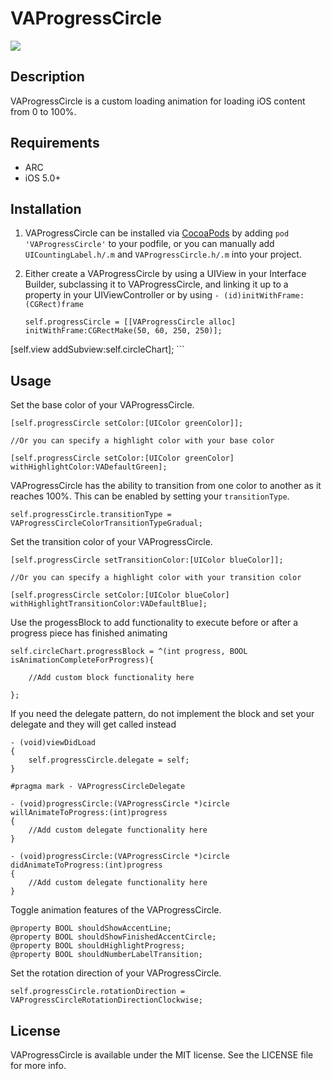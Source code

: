 # VAProgressCircle

![](https://github.com/MitchellMalleo/VAProgressCircle/blob/master/vaProgressCircle.gif)

## Description

VAProgressCircle is a custom loading animation for loading iOS content from 0 to 100%.

## Requirements

- ARC
- iOS 5.0+

## Installation

1. VAProgressCircle can be installed via [CocoaPods](http://cocoapods.org/) by adding `pod 'VAProgressCircle'` to your podfile, or you can manually add `UICountingLabel.h/.m` and `VAProgressCircle.h/.m` into your project.
2. Either create a VAProgressCircle by using a UIView in your Interface Builder, subclassing it to VAProgressCircle, and linking it up to a property in your UIViewController or by using `- (id)initWithFrame:(CGRect)frame`

    ```
    self.progressCircle = [[VAProgressCircle alloc] initWithFrame:CGRectMake(50, 60, 250, 250)];
[self.view addSubview:self.circleChart];
    ```

## Usage
Set the base color of your VAProgressCircle.

	[self.progressCircle setColor:[UIColor greenColor]];
	
	//Or you can specify a highlight color with your base color

	[self.progressCircle setColor:[UIColor greenColor] withHighlightColor:VADefaultGreen];

VAProgressCircle has the ability to transition from one color to another as it reaches 100%. This can be enabled by setting your `transitionType`.

	self.progressCircle.transitionType = VAProgressCircleColorTransitionTypeGradual;

Set the transition color of your VAProgressCircle.

	[self.progressCircle setTransitionColor:[UIColor blueColor]];
	
	//Or you can specify a highlight color with your transition color

	[self.progressCircle setColor:[UIColor blueColor] withHighlightTransitionColor:VADefaultBlue];
	
Use the progessBlock to add functionality to execute before or after a progress piece has finished animating
    
    self.circleChart.progressBlock = ^(int progress, BOOL isAnimationCompleteForProgress){
        
        //Add custom block functionality here
        
    };
    
If you need the delegate pattern, do not implement the block and set your delegate and they will get called instead

	- (void)viewDidLoad
	{
    	self.progressCircle.delegate = self;
	}
	
	#pragma mark - VAProgressCircleDelegate

    - (void)progressCircle:(VAProgressCircle *)circle willAnimateToProgress:(int)progress
	{
    	//Add custom delegate functionality here
	}

	- (void)progressCircle:(VAProgressCircle *)circle didAnimateToProgress:(int)progress
	{
    	//Add custom delegate functionality here
	}

Toggle animation features of the VAProgressCircle.

	@property BOOL shouldShowAccentLine;
	@property BOOL shouldShowFinishedAccentCircle;
	@property BOOL shouldHighlightProgress;
	@property BOOL shouldNumberLabelTransition;

Set the rotation direction of your VAProgressCircle.

	self.progressCircle.rotationDirection = VAProgressCircleRotationDirectionClockwise;

## License

VAProgressCircle is available under the MIT license. See the LICENSE file for more info.